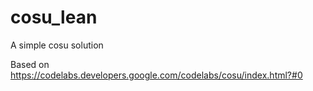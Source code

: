 # cosu_lean
A simple cosu solution

Based on https://codelabs.developers.google.com/codelabs/cosu/index.html?#0
